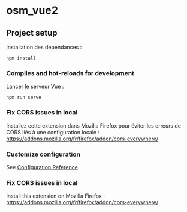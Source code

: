 # osm_vue2

## Project setup

Installation des dépendances :

```
npm install
```

### Compiles and hot-reloads for development

Lancer le serveur Vue :

```
npm run serve
```

### Fix CORS issues in local

Installez cette extension dans Mozilla Firefox pour éviter les erreurs de CORS liés à une configuration locale : https://addons.mozilla.org/fr/firefox/addon/cors-everywhere/

### Customize configuration

See [Configuration Reference](https://cli.vuejs.org/config/).


### Fix CORS issues in local

Install this extension on Mozilla Firefox : https://addons.mozilla.org/fr/firefox/addon/cors-everywhere/
